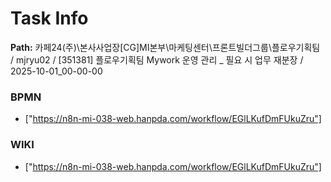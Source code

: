 # Task Info

**Path:** 카페24(주)\본사사업장\[CG]MI본부\마케팅센터\프론트빌더그룹\플로우기획팀 / mjryu02 / [351381] 플로우기획팀 Mywork 운영 관리 _ 필요 시 업무 재분장 / 2025-10-01_00-00-00

### BPMN
- ["https://n8n-mi-038-web.hanpda.com/workflow/EGlLKufDmFUkuZru"]

### WIKI
- ["https://n8n-mi-038-web.hanpda.com/workflow/EGlLKufDmFUkuZru"]


